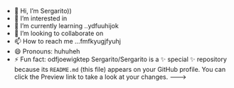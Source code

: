 - 👋 Hi, I’m Sergarito))
- 👀 I’m interested in 
- 🌱 I’m currently learning ..ydfuuhijok
- 💞️ I’m looking to collaborate on 
- 📫 How to reach me ...fmfkyugjfyuhj
- 😄 Pronouns: huhuheh
- ⚡ Fun fact: odfjoewigktep
Sergarito/Sergarito is a ✨ special ✨ repository because its `README.md` (this file) appears on your GitHub profile.
You can click the Preview link to take a look at your changes.
--->
